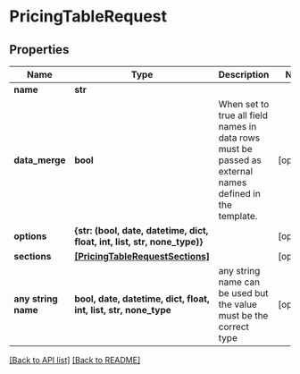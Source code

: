 # PricingTableRequest


## Properties
Name | Type | Description | Notes
------------ | ------------- | ------------- | -------------
**name** | **str** |  | 
**data_merge** | **bool** | When set to true all field names in data rows must be passed as external names defined in the template. | [optional] 
**options** | **{str: (bool, date, datetime, dict, float, int, list, str, none_type)}** |  | [optional] 
**sections** | [**[PricingTableRequestSections]**](PricingTableRequestSections.md) |  | [optional] 
**any string name** | **bool, date, datetime, dict, float, int, list, str, none_type** | any string name can be used but the value must be the correct type | [optional]

[[Back to API list]](../README.md#documentation-for-api-endpoints) [[Back to README]](../README.md)


